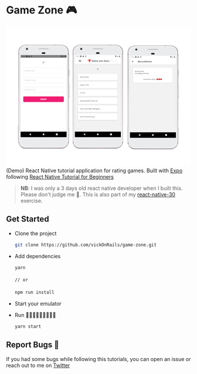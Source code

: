 # Game Zone 🎮

![Game Zone Screenshots](./screenshots.png)
(Demo) React Native tutorial application for rating games. Built with [Expo](https://expo.io/) following [React Native Tutorial for Beginners](https://www.youtube.com/playlist?list=PL4cUxeGkcC9ixPU-QkScoRBVxtPPzVjrQ)

>**NB**: I was only a 3 days old react native developer when I built this. Please don't judge me 🙈. This is also part of my [react-native-30](https://github.com/vickOnRails/react-native-30) exercise.

## Get Started

- Clone the project

  ```bash
  git clone https://github.com/vickOnRails/game-zone.git
  ```

- Add dependencies

  ```bash
  yarn 

  // or 

  npm run install
  ```

- Start your emulator

- Run 🏃🏾‍♀️🏃🏾‍♀️🏃🏾‍♀️
  ```js
  yarn start
  ```


## Report Bugs 🐜
If you had some bugs while following this tutorials, you can open an issue or reach out to me on [Twitter](https://twitter.com/vick_onrails)